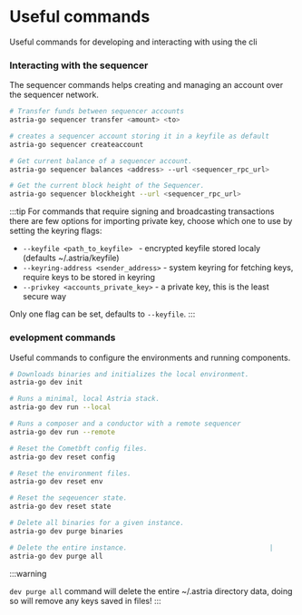 # Useful commands
Useful commands for developing and interacting with using the cli

### Interacting with the sequencer

The sequencer commands helps creating and managing an account over the sequencer network. 

```bash
# Transfer funds between sequencer accounts
astria-go sequencer transfer <amount> <to>    

# creates a sequencer account storing it in a keyfile as default
astria-go sequencer createaccount

# Get current balance of a sequencer account.  
astria-go sequencer balances <address> --url <sequencer_rpc_url>

# Get the current block height of the Sequencer.
astria-go sequencer blockheight	--url <sequencer_rpc_url>
```
:::tip
For commands that require signing and broadcasting transactions there are few options for importing private key, choose which one to use by setting the keyring flags:

* `--keyfile <path_to_keyfile> ` - encrypted keyfile stored localy (defaults ~/.astria/keyfile)
* `--keyring-address <sender_address>` - system keyring for fetching keys, require keys to be stored in keyring
* `--privkey <accounts_private_key>` -  a private key, this is the least secure way

Only one flag can be set, defaults to `--keyfile`.
:::

### evelopment commands

Useful commands to configure the environments and running components.

```bash
# Downloads binaries and initializes the local environment.
astria-go dev init

# Runs a minimal, local Astria stack.
astria-go dev run --local

# Runs a composer and a conductor with a remote sequencer
astria-go dev run --remote

# Reset the Cometbft config files. 
astria-go dev reset config 

# Reset the environment files.  
astria-go dev reset env

# Reset the seqeuencer state. 
astria-go dev reset state

# Delete all binaries for a given instance.
astria-go dev purge binaries      

# Delete the entire instance.                                   |
astria-go dev purge all   
```
:::warning

`dev purge all` command will delete the entire ~/.astria directory data, doing so will remove any keys saved in files!
:::